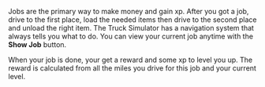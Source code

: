 Jobs are the primary way to make money and gain xp. After you got a job, drive to the first place, load the needed items then  drive to the second place and unload the right item.
The Truck Simulator has a navigation system that always tells you what to do.
You can view your current job anytime with the **Show Job** button.

When your job is done, your get a reward and some xp to level you up. The reward is calculated from all the miles you drive for this job and your current level.
